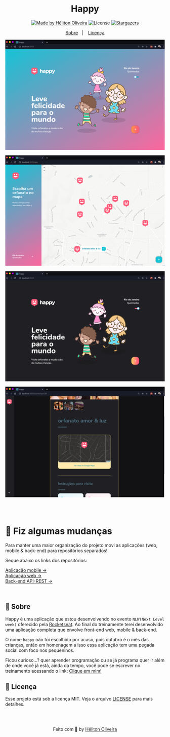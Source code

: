 <h1 align="center">Happy</h1>

<p align="center">
  <a href="https://www.linkedin.com/in/helitonoliveira/">
    <img alt="Made by Héliton Oliveira" src="https://img.shields.io/badge/made%20by-Héliton Oliveira-%23FFD666">
  </a>

  <img alt="License" src="https://img.shields.io/badge/license-MIT-%23FFD666">

  <a href="https://github.com/heliton1988/happy/stargazers">
    <img alt="Stargazers" src="https://img.shields.io/github/stars/heliton1988/happy?style=social">
  </a>
</p>

<p align="center">
  <a href="#memo-sobre">Sobre</a>&nbsp;&nbsp;&nbsp;|&nbsp;&nbsp;&nbsp;
  <a href="#pagefacingup-licença">Licença</a>
</p>

<p align="center">
  <img src="./.github/banner.png" alt="Happy">
</p>

<p align="center">
  <img src="./.github/banner2.png" alt="Happy-map">
</p>

<p align="center">
  <img src="./.github/banner3.png" alt="Happy-map">
</p>

<p align="center">
  <img src="./.github/banner4.png" alt="Happy-map">
</p>

<br /><br />

# 💄 Fiz algumas mudanças

Para manter uma maior organização do projeto movi as aplicações (web, mobile & back-end) para repositórios separados!

Seque abaixo os links dos repositórios: 

[Aplicação mobile ->](https://github.com/heliton1988/happy-mobile) 
<br />
[Aplicação web ->](https://github.com/heliton1988/happy-web)
<br />
[Back-end API-REST ->](https://github.com/heliton1988/happy-backend)

<br />

## :memo: Sobre

Happy é uma aplicação que estou desenvolvendo no evento `NLW(Next Level week)` oferecido pela [Rocketseat](https://rocketseat.com.br/). Ao final do treinamente terei desenvolvido uma aplicação completa que envolve front-end web, mobile & back-end.<br />

O nome `happy` não foi escolhido por acaso, pois outubro é o mês das crianças, então em homenagem a isso essa aplicação tem uma pegada social com foco nos pequeninos.

Ficou curioso...? quer aprender programação ou se já programa quer ir além de onde você já está, ainda da tempo, você pode se escrever no treinamento acessando o link: [Clique em mim!](https://nextlevelweek.com/inscricao/3)


## :page_facing_up: Licença

Esse projeto está sob a licença MIT. Veja o arquivo [LICENSE](https://github.com/heliton1988/happy/blob/master/LICENSEE) para mais detalhes.

<br /><br />

<p align="center">Feito com 💛 by <a href="https://www.linkedin.com/in/helitonoliveira/" target="_blank">Héliton Oliveira</a></p>
